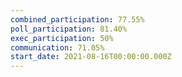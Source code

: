 ```yaml
---
combined_participation: 77.55%
poll_participation: 81.40%
exec_participation: 50%
communication: 71.05%
start_date: 2021-08-16T00:00:00.000Z
---
```


